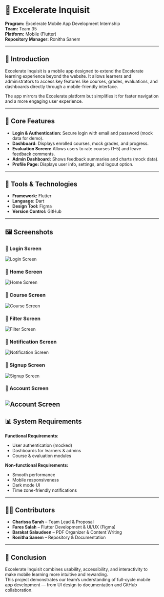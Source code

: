 # 📱 Excelerate Inquisit    

**Program:** Excelerate Mobile App Development Internship  
**Team:** Team 35  
**Platform:** Mobile (Flutter)  
**Repository Manager:** Ronitha Sanem  

---    

## 🚀 Introduction    
Excelerate Inquisit is a mobile app designed to extend the Excelerate learning experience beyond the website. It allows learners and administrators to access key features like courses, grades, evaluations, and dashboards directly through a mobile-friendly interface.  

The app mirrors the Excelerate platform but simplifies it for faster navigation and a more engaging user experience.  

---    

## 🧩 Core Features    
- **Login & Authentication:** Secure login with email and password (mock data for demo).  
- **Dashboard:** Displays enrolled courses, mock grades, and progress.  
- **Evaluation Screen:** Allows users to rate courses (1–5) and leave feedback comments.  
- **Admin Dashboard:** Shows feedback summaries and charts (mock data).  
- **Profile Page:** Displays user info, settings, and logout option.  

---    

## 🧰 Tools & Technologies    
- **Framework:** Flutter  
- **Language:** Dart  
- **Design Tool:** Figma  
- **Version Control:** GitHub  

---    

## 🖼️ Screenshots    


### 🔹 Login Screen    
![Login Screen](https://raw.githubusercontent.com/ronithasanem/excelerate-inquisit/main/screenshots/login_screen.png)
    
### 🔹 Home Screen    
![Home Screen](https://github.com/Ronitha8/Excelerate-Inquisit/blob/main/screenshots/home_screen.png.png)  

### 🔹 Course Screen    
![Course Screen](https://github.com/Ronitha8/Excelerate-Inquisit/blob/main/screenshots/course_screen.png.png)    

### 🔹 Filter Screen    
![Filter Screen](https://github.com/Ronitha8/Excelerate-Inquisit/blob/main/screenshots/filter_screen.png.png)  

### 🔹 Notification Screen    
![Notification Screen](https://github.com/Ronitha8/Excelerate-Inquisit/blob/main/screenshots/notification_screen.png.png)  

### 🔹 Signup Screen    
![Signup Screen](https://github.com/Ronitha8/Excelerate-Inquisit/blob/main/screenshots/signup_screen.png.png)  

### 🔹 Account Screen    
![Account Screen](https://github.com/Ronitha8/Excelerate-Inquisit/blob/main/screenshots/account_screen.png.png)  
---   


## 📊 System Requirements    
**Functional Requirements:**    
- User authentication (mocked)  
- Dashboards for learners & admins  
- Course & evaluation modules  

**Non-functional Requirements:**    
- Smooth performance  
- Mobile responsiveness  
- Dark mode UI  
- Time zone-friendly notifications  

---    

## 👩‍💻 Contributors    
- **Charissa Sarah** – Team Lead & Proposal  
- **Fares Salah** – Flutter Development & UI/UX (Figma)  
- **Barakat Salaudeen** – PDF Organizer & Content Writing  
- **Ronitha Sanem** – Repository & Documentation  

---    

## 🏁 Conclusion    
Excelerate Inquisit combines usability, accessibility, and interactivity to make mobile learning more intuitive and rewarding.  
This project demonstrates our team’s understanding of full-cycle mobile app development — from UI design to documentation and GitHub collaboration.  
